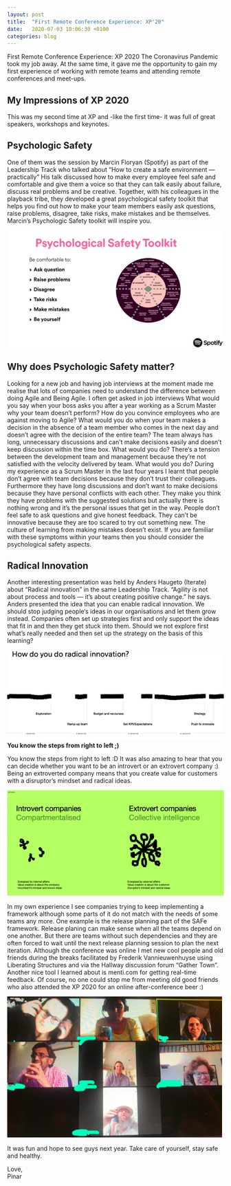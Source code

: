 ```yaml
---
layout: post
title:  "First Remote Conference Experience: XP'20"
date:   2020-07-03 10:06:30 +0100
categories: blog
---
```



First Remote Conference Experience: XP 2020
The Coronavirus Pandemic took my job away. At the same time, it gave me the opportunity to gain my first experience of working with remote teams and attending remote conferences and meet-ups.
## My Impressions of XP 2020
This was my second time at XP and -like the first time- it was full of great speakers, workshops and keynotes.
## Psychologic Safety
One of them was the session by Marcin Floryan (Spotify) as part of the Leadership Track who talked about “How to create a safe environment — practically”
His talk discussed how to make every employee feel safe and comfortable and give them a voice so that they can talk easily about failure, discuss real problems and be creative.
Together, with his colleagues in the playback tribe, they developed a great psychological safety toolkit that helps you find out how to make your team members easily ask questions, raise problems, disagree, take risks, make mistakes and be themselves.
Marcin’s Psychologic Safety toolkit will inspire you.

![Blog](/assets/images/blog1.png)

## Why does Psychologic Safety matter?
Looking for a new job and having job interviews at the moment made me realise that lots of companies need to understand the difference between doing Agile and Being Agile.
I often get asked in job interviews
What would you say when your boss asks you after a year working as a Scrum Master why your team doesn’t perform?
How do you convince employees who are against moving to Agile?
What would you do when your team makes a decision in the absence of a team member who comes in the next day and doesn’t agree with the decision of the entire team?
The team always has long, unnecessary discussions and can’t make decisions easily and doesn’t keep discussion within the time box. What would you do?
There‘s a tension between the development team and management because they’re not satisfied with the velocity delivered by team. What would you do?
During my experience as a Scrum Master in the last four years I learnt that people don’t agree with team decisions because they don’t trust their colleagues. Furthermore they have long discussions and don’t want to make decisions because they have personal conflicts with each other. They make you think they have problems with the suggested solutions but actually there is nothing wrong and it’s the personal issues that get in the way. People don’t feel safe to ask questions and give honest feedback. They can’t be innovative because they are too scared to try out something new. The culture of learning from making mistakes doesn’t exist.
If you are familiar with these symptoms within your teams then you should consider the psychological safety aspects.
## Radical Innovation
Another interesting presentation was held by Anders Haugeto (Iterate) about “Radical innovation” in the same Leadership Track.
“Agility is not about process and tools — it’s about creating positive change.” he says.
Anders presented the idea that you can enable radical innovation. We should stop judging people‘s ideas in our organisations and let them grow instead.
Companies often set up strategies first and only support the ideas that fit in and then they get stuck into them. Should we not explore first what’s really needed and then set up the strategy on the basis of this learning?


![Blog](/assets/images/blog2.png)  
**You know the steps from right to left ;)**

You know the steps from right to left :D
It was also amazing to hear that you can decide whether you want to be an introvert or an extrovert company :) Being an extroverted company means that you create value for customers with a disruptor’s mindset and radical ideas.

![Blog](/assets/images/blog3.png)

In my own experience I see companies trying to keep implementing a framework although some parts of it do not match with the needs of some teams any more. One example is the release planning part of the SAFe framework. Release planing can make sense when all the teams depend on one another. But there are teams without such dependencies and they are often forced to wait until the next release planning session to plan the next iteration.
Although the conference was online I met new cool people and old friends during the breaks facilitated by Frederik Vannieuwenhuyse using Liberating Structures and via the Hallway discussion forum “Gather Town”. Another nice tool I learned about is menti.com for getting real-time feedback.
Of course, no one could stop me from meeting old good friends who also attended the XP 2020 for an online after-conference beer :)

![Blog](/assets/images/blog4.png)

It was fun and hope to see guys next year.
Take care of yourself, stay safe and healthy.  

Love,  
Pinar




